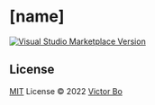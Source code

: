 # [name]

<a href="https://marketplace.visualstudio.com/items?itemName=vtrbo.[name]" target="__blank"><img src="https://img.shields.io/visual-studio-marketplace/v/vtrbo.[name].svg?color=eee&amp;label=VS%20Code%20Marketplace&logo=visual-studio-code" alt="Visual Studio Marketplace Version" /></a>

## License

[MIT](./LICENSE) License © 2022 [Victor Bo](https://github.com/vtrbo)
